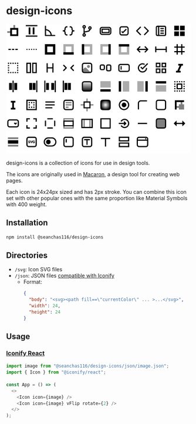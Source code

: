 # design-icons

<p align="center"><img src="thumbnails.svg"></p>

design-icons is a collection of icons for use in design tools.

The icons are originally used in [Macaron](https://macaron-elements.com/), a design tool for creating web pages.

Each icon is 24x24px sized and has 2px stroke. You can combine this icon set with other popular ones with the same proportion like Material Symbols with 400 weight.

## Installation

```bash
npm install @seanchas116/design-icons
```

## Directories

- `/svg`: Icon SVG files
- `/json`: JSON files [compatible with Iconify](https://docs.iconify.design/types/iconify-icon.html)
  - Format:
    ```json
    {
      "body": "<svg><path fill==\"currentColor\" ... >...</svg>",
      "width": 24,
      "height": 24
    }
    ```

## Usage

### [Iconify React](https://docs.iconify.design/icon-components/react/)

```js
import image from "@seanchas116/design-icons/json/image.json";
import { Icon } from "@iconify/react";

const App = () => (
  <>
    <Icon icon={image} />
    <Icon icon={image} vFlip rotate={2} />
  </>
);
```
